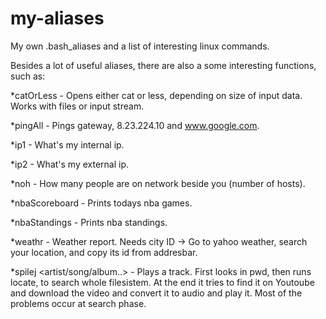 my-aliases
==========

My own .bash_aliases and a list of interesting linux commands.

Besides a lot of useful aliases, there are also a some interesting functions, such as:

*catOrLess - Opens either cat or less, depending on size of input data. Works with files or input stream.

*pingAll - Pings gateway, 8.23.224.10 and www.google.com.

*ip1 - What's my internal ip.

*ip2 - What's my external ip.

*noh - How many people are on network beside you (number of hosts).

*nbaScoreboard - Prints todays nba games.

*nbaStandings - Prints nba standings.

*weathr <city id> - Weather report. Needs city ID -> Go to yahoo weather, search your location, and copy its id from addresbar.

*spilej <artist/song/album..> - Plays a track. First looks in pwd, then runs locate, to search whole filesistem. At the end it tries to find it on Youtoube and download the video and convert it to audio and play it. Most of the problems occur at search phase.

